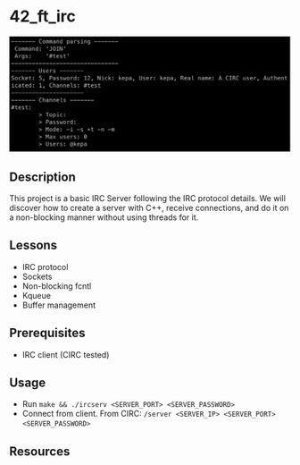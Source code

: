 # 42_ft_irc

![Demo image](https://github.com/karisti/42_ft_irc/blob/master/demo1.png?raw=true)


## Description
This project is a basic IRC Server following the IRC protocol details. We will discover how to create a server with C++, receive connections, and do it on a non-blocking manner without using threads for it.

## Lessons
- IRC protocol
- Sockets
- Non-blocking fcntl
- Kqueue
- Buffer management

## Prerequisites
- IRC client (CIRC tested)

## Usage
- Run ```make && ./ircserv <SERVER_PORT> <SERVER_PASSWORD>```
- Connect from client. From CIRC: ```/server <SERVER_IP> <SERVER_PORT> <SERVER_PASSWORD>```

## Resources

